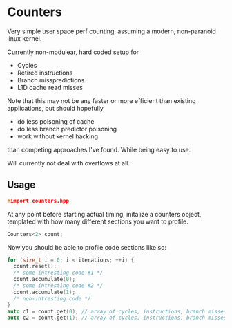 # Counters

Very simple user space perf counting, assuming a modern, non-paranoid linux kernel.

Currently non-modulear, hard coded setup for

* Cycles
* Retired instructions
* Branch misspredictions
* L1D cache read misses

Note that this may not be any faster or more efficient than existing applications, but should hopefully 

* do less poisoning of cache
* do less branch predictor poisoning
* work without kernel hacking

than competing approaches I've found. While being easy to use.

Will currently not deal with overflows at all.

## Usage

```c++
#import counters.hpp
```

At any point before starting actual timing, initalize a counters object, templated with how many different sections you want to profile.

```c++
Counters<2> count;
```

Now you should be able to profile code sections like so:

```c++
for (size_t i = 0; i < iterations; ++i) {
  count.reset();
  /* some intresting code #1 */
  count.accumulate(0);
  /* some intresting code #2 */
  count.accumulate(1);
  /* non-intresting code */
}
auto c1 = count.get(0); // array of cycles, instructions, branch misses, cache misses for secition 1
auto c2 = count.get(1); // array of cycles, instructions, branch misses, cache misses for secition 2
```
